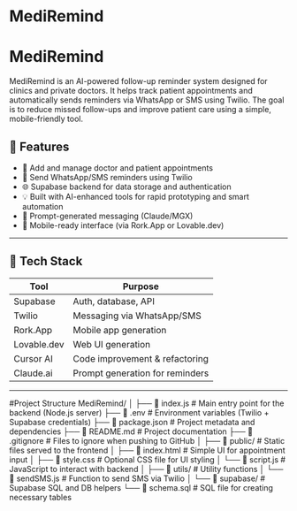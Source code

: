 # MediRemind
# MediRemind

MediRemind is an AI-powered follow-up reminder system designed for clinics and private doctors. It helps track patient appointments and automatically sends reminders via WhatsApp or SMS using Twilio. The goal is to reduce missed follow-ups and improve patient care using a simple, mobile-friendly tool.

## 🚀 Features

- 📅 Add and manage doctor and patient appointments
- 🔔 Send WhatsApp/SMS reminders using Twilio
- 🌐 Supabase backend for data storage and authentication
- 💡 Built with AI-enhanced tools for rapid prototyping and smart automation
- 🧠 Prompt-generated messaging (Claude/MGX)
- 📱 Mobile-ready interface (via Rork.App or Lovable.dev)

---

## 🧠 Tech Stack

| Tool            | Purpose                         |
|-----------------|----------------------------------|
| Supabase        | Auth, database, API              |
| Twilio          | Messaging via WhatsApp/SMS       |
| Rork.App        | Mobile app generation            |
| Lovable.dev     | Web UI generation                |
| Cursor AI       | Code improvement & refactoring   |
| Claude.ai       | Prompt generation for reminders  |

---
#Project Structure 
MediRemind/
│
├── 📄 index.js               # Main entry point for the backend (Node.js server)
├── 📄 .env                   # Environment variables (Twilio + Supabase credentials)
├── 📄 package.json           # Project metadata and dependencies
├── 📄 README.md              # Project documentation
├── 📄 .gitignore             # Files to ignore when pushing to GitHub
│
├── 📁 public/                # Static files served to the frontend
│   ├── 📄 index.html         # Simple UI for appointment input
│   ├── 📄 style.css          # Optional CSS file for UI styling
│   └── 📄 script.js          # JavaScript to interact with backend
│
├── 📁 utils/                 # Utility functions
│   └── 📄 sendSMS.js         # Function to send SMS via Twilio
│
└── 📁 supabase/              # Supabase SQL and DB helpers
    └── 📄 schema.sql         # SQL file for creating necessary tables



